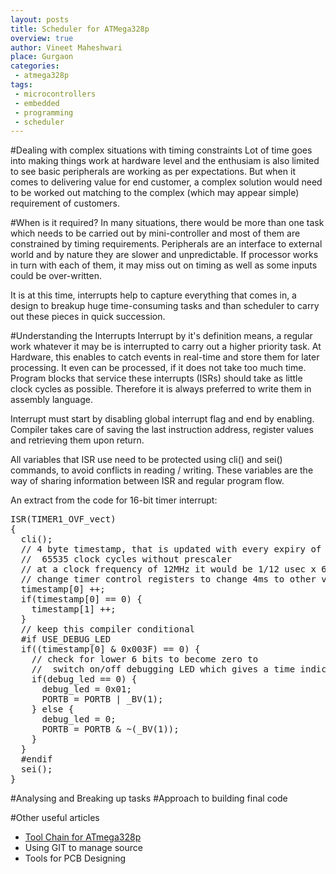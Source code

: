 ```yaml
---
layout: posts
title: Scheduler for ATMega328p
overview: true
author: Vineet Maheshwari
place: Gurgaon
categories: 
 - atmega328p
tags: 
 - microcontrollers
 - embedded
 - programming
 - scheduler
---
```


#Dealing with complex situations with timing constraints
Lot of time goes into making things work at hardware level and the enthusiam is also limited to see basic peripherals are working as per expectations. But when it comes to delivering value for end customer, a complex solution would need to be worked out matching to the complex (which may appear simple) requirement of customers.

#When is it required?
In many situations, there would be more than one task which needs to be carried out by mini-controller and most of them are constrained by timing requirements. Peripherals are an interface to external world and by nature they are slower and unpredictable. If processor works in turn with each of them, it may miss out on timing as well as some inputs could be over-written.

It is at this time, interrupts help to capture everything that comes in, a design to breakup huge time-consuming tasks and than scheduler to carry out these pieces in quick succession.

#Understanding the Interrupts
Interrupt by it's definition means, a regular work whatever it may be is interrupted to carry out a higher priority task. At Hardware, this enables to catch events in real-time and store them for later processing. It even can be processed, if it does not take too much time. Program blocks that service these interrupts (ISRs) should take as little clock cycles as possible. Therefore it is always preferred to write them in assembly language.

Interrupt must start by disabling global interrupt flag and end by enabling. Compiler takes care of saving the last instruction address, register values and retrieving them upon return.

All variables that ISR use need to be protected using cli() and sei() commands, to avoid conflicts in reading / writing. These variables are the way of sharing information between ISR and regular program flow.

An extract from the code for 16-bit timer interrupt:

<pre>
ISR(TIMER1_OVF_vect)
{
  cli();
  // 4 byte timestamp, that is updated with every expiry of
  //  65535 clock cycles without prescaler
  // at a clock frequency of 12MHz it would be 1/12 usec x 65535 = 4ms
  // change timer control registers to change 4ms to other value
  timestamp[0] ++;
  if(timestamp[0] == 0) {
    timestamp[1] ++;
  }
  // keep this compiler conditional
  #if USE_DEBUG_LED
  if((timestamp[0] &amp; 0x003F) == 0) { 
    // check for lower 6 bits to become zero to
    //  switch on/off debugging LED which gives a time indication
    if(debug_led == 0) {
      debug_led = 0x01;
      PORTB = PORTB | _BV(1);
    } else {
      debug_led = 0;
      PORTB = PORTB &amp; ~(_BV(1));
    }
  }
  #endif
  sei();
}
</pre>

#Analysing and Breaking up tasks
#Approach to building final code

#Other useful articles

* [Tool Chain for ATmega328p]()
* Using GIT to manage source
* Tools for PCB Designing

